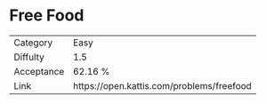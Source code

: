 # Free Food

<table>
    <tr>
        <td>Category</td>
        <td>Easy</td>
    </tr>
    <tr>
        <td>Diffulty</td>
        <td>1.5</td>
    </tr>
    <tr>
        <td>Acceptance</td>
        <td>62.16 %</td>
    </tr>
    <tr>
        <td>Link</td>
        <td>https://open.kattis.com/problems/freefood</td>
    </tr>
</table>